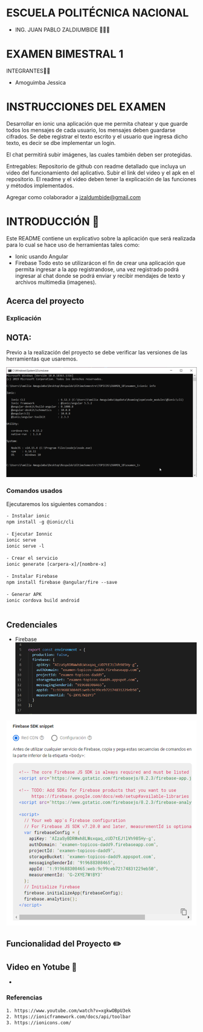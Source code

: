 # ESCUELA POLITÉCNICA NACIONAL

* ING. JUAN PABLO ZALDIUMBIDE 👨🏻‍🏫

#  EXAMEN BIMESTRAL 1

INTEGRANTES👩‍💻 
- Amoguimba Jessica

# INSTRUCCIONES DEL EXAMEN

Desarrollar en ionic una aplicación que me permita chatear y que guarde todos los mensajes de cada usuario, los mensajes deben guardarse cifrados. Se debe registrar el texto escrito y el usuario que ingresa dicho texto, es decir se dbe implementar un login.

El chat permitirá subir imágenes, las cuales también deben ser protegidas.

Entregables: Repositorio de github con readme detallado que incluya un video del funcionamiento del aplicativo. Subir el link del video y el apk en el repositorio. El readme y el video deben tener la explicación de las funciones y métodos implementados. 

Agregar como colaborador a jzaldumbide@gmail.com

# INTRODUCCIÓN  📝

Este README contiene un explicativo sobre la aplicación que será realizada para lo cual se hace uso de herramientas tales como:
- Ionic usando Angular 
- Firebase
Todo esto se utilizarácon el fin de crear una aplicación que permita ingresar a la app registrandose, una vez registrado podrá ingresar al chat donde se podrá enviar y recibir mendajes de texto y archivos multimedia (imagenes).

## Acerca del proyecto ##
### Explicación ###
## NOTA: ##
Previo a la realización del proyecto se debe verificar las versiones de las herramientas que usaremos.

![myimage-alt-tag](https://github.com/JESSICAAMOGUIMBA/Prueba1/blob/main/imagenes-readme/versiones.png)

### Comandos usados
Ejecutaremos los siguientes comandos :
```
- Instalar ionic 
npm install -g @ionic/cli

- Ejecutar Ionnic
ionic serve
ionic serve -l

- Crear el servicio
ionic generate [carpera-x]/[nombre-x]

- Instalar Firebase
npm install firebase @angular/fire --save

- Generar APK 
ionic cordova build android


```
## Credenciales 

- Firebase
![myimage-alt-tag](https://github.com/JESSICAAMOGUIMBA/Prueba1/blob/main/imagenes-readme/claves-conexion.png)

![myimage-alt-tag](https://github.com/JESSICAAMOGUIMBA/Prueba1/blob/main/imagenes-readme/claves-firebase.png)


## Funcionalidad del Proyecto :pencil2:




## Video en Yotube :movie_camera:
 
- 


### Referencias ###
    1. https://www.youtube.com/watch?v=xgkwOBpU3ek
    2. https://ionicframework.com/docs/api/toolbar
    3. https://ionicons.com/
